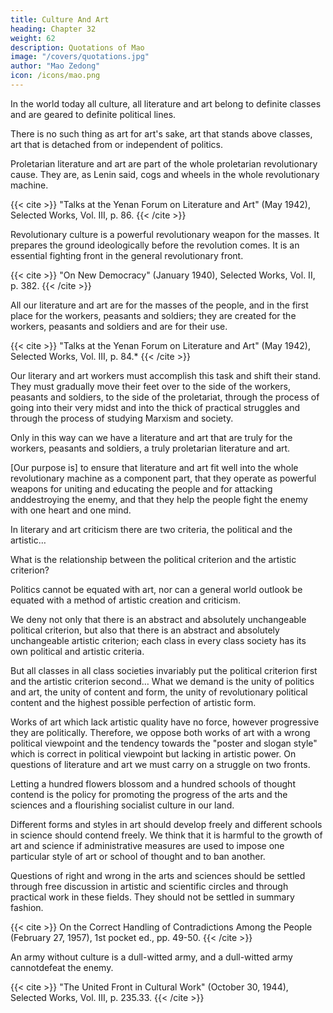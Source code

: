 ```yaml
---
title: Culture And Art
heading: Chapter 32
weight: 62
description: Quotations of Mao
image: "/covers/quotations.jpg"
author: "Mao Zedong"
icon: /icons/mao.png
---
```



In the world today all culture, all literature and art belong to definite classes and are geared to definite political lines. 

There is no such thing as art for art's sake, art that stands above classes, art that is detached from or independent of politics. 

Proletarian literature and art are part of the whole proletarian revolutionary cause. They are, as Lenin said, cogs and wheels in the whole revolutionary machine.

{{< cite >}}
"Talks at the Yenan Forum on Literature and Art" (May 1942), Selected Works, Vol.
III, p. 86.
{{< /cite >}}


Revolutionary culture is a powerful revolutionary weapon for the masses. It prepares the ground ideologically before the revolution comes. It is an essential fighting front in the general revolutionary front.

{{< cite >}}
"On New Democracy" (January 1940), Selected Works, Vol. II, p. 382.
{{< /cite >}}


All our literature and art are for the masses of the people, and in the first place for the workers, peasants and soldiers; they are created for the workers, peasants and soldiers and are for their use.

{{< cite >}}
"Talks at the Yenan Forum on Literature and Art" (May 1942), Selected Works, Vol.
III, p. 84.*
{{< /cite >}}


Our literary and art workers must accomplish this task and shift their stand. They must gradually move their feet over to the side of the workers, peasants and soldiers, to the side of the proletariat, through the process of going into their very midst and into the thick of practical struggles and through the process of studying Marxism and society. 

Only in this way can we have a literature and art that are truly for the workers, peasants and soldiers, a truly proletarian literature and art.

[Our purpose is] to ensure that literature and art fit well into the whole
revolutionary machine as a component part, that they operate as powerful
weapons for uniting and educating the people and for attacking anddestroying the enemy, and that they help the people fight the enemy with one
heart and one mind.

In literary and art criticism there are two criteria, the political and the
artistic…



What is the relationship between the political criterion and the artistic criterion? 

Politics cannot be equated with art, nor can a general world outlook be equated with a method of artistic creation and criticism. 

We deny not only that there is an abstract and absolutely unchangeable political criterion, but also that there is an abstract and absolutely unchangeable artistic criterion; each class in every class society has its own political and artistic criteria. 

But all classes in all class societies invariably put the political criterion first and the artistic criterion second… What we demand is the unity of politics and art, the unity of content and form, the unity of revolutionary political content and the highest possible perfection of artistic form. 

Works of art which lack artistic quality have no force, however progressive they are politically. Therefore, we oppose both works of art with a wrong political viewpoint and the tendency towards the "poster and slogan style" which is correct in political viewpoint but lacking in artistic power. On questions of literature and art we must carry on a struggle on two fronts.

Letting a hundred flowers blossom and a hundred schools of thought contend is the policy for promoting the progress of the arts and the sciences and a flourishing socialist culture in our land. 

Different forms and styles in art should develop freely and different schools in science should contend freely. We think that it is harmful to the growth of art and science if administrative measures are used to impose one particular style of art or school of thought
and to ban another. 

Questions of right and wrong in the arts and sciences should be settled through free discussion in artistic and scientific circles and through practical work in these fields. They should not be settled in summary fashion.

{{< cite >}}
On the Correct Handling of Contradictions Among the People (February 27, 1957), 1st pocket ed., pp. 49-50.
{{< /cite >}}


An army without culture is a dull-witted army, and a dull-witted army cannotdefeat the enemy.

{{< cite >}}
"The United Front in Cultural Work" (October 30, 1944), Selected Works, Vol. III, p. 235.33. 
{{< /cite >}}
